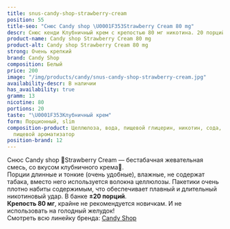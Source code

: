 ```yaml
---
title: snus-candy-shop-strawberry-cream
position: 55
title-seo: "Снюс Candy shop \U0001F353Strawberry Cream 80 mg"
descr: Снюс кенди Клубничный крем с крепостью 80 мг никотина. 20 порций белого цвета.
product-name: Candy shop Strawberry Cream 80 mg
product-alt: Candy shop Strawberry Cream 80 mg
strong: Очень крепкий
brand: Candy Shop
composition: Белый
price: 200
image: "/img/products/candy/snus-candy-shop-strawberry-cream.jpg"
availability-descr: В наличии
has_availability: true
gramm: 13
nicotine: 80
portions: 20
taste: "\U0001F353Клубничный крем"
form: Порционный, slim
composition-product: Целлюлоза, вода, пищевой глицерин, никотин, сода, карбонат натрия,
  пищевой ароматизатор
position-brand: 12
---
```


Снюс Candy shop 🍓Strawberry Cream — бестабачная жевательная смесь, со вкусом клубничного крема🍓.<br>
Порции длинные и тонкие (очень удобные),  влажные, не содержат табака, вместо него используется волокна целлюлозы. Пакетики очень плотно набиты содержимым, что обеспечивает плавный и длительный никотиновый удар. В банке **±20 порций**.<br>
**Крепость 80 мг**, крайне не рекомендуется новичкам. И не использовать на голодный желудок!<br>
Смотреть всю линейку бренда: <a href="/candy-shop-snus">Candy Shop</a>